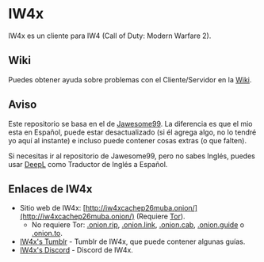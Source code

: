 # IW4x
IW4x es un cliente para IW4 (Call of Duty: Modern Warfare 2).

## Wiki
Puedes obtener ayuda sobre problemas con el Cliente/Servidor en la [Wiki](https://github.com/SoyRA/IW4x/wiki).

## Aviso
Este repositorio se basa en el de [Jawesome99](https://github.com/Jawesome99/IW4x). La diferencia es que el mio esta en Español, puede estar desactualizado (si él agrega algo, no lo tendré yo aquí al instante) e incluso puede contener cosas extras (o que falten).

Si necesitas ir al repositorio de Jawesome99, pero no sabes Inglés, puedes usar [DeepL](https://www.deepl.com/translator) como Traductor de Inglés a Español.

## Enlaces de IW4x
- Sitio web de IW4x: [http://iw4xcachep26muba.onion/](http://iw4xcachep26muba.onion/) (Requiere [Tor](https://www.torproject.org/)).
  - No requiere Tor: [.onion.rip](http://iw4xcachep26muba.onion.rip/), [.onion.link](http://iw4xcachep26muba.onion.link/), [.onion.cab](http://iw4xcachep26muba.onion.cab/), [.onion.guide](http://iw4xcachep26muba.onion.guide/) o [.onion.to](http://iw4xcachep26muba.onion.to/).
- [IW4x's Tumblr](https://iw4x.tumblr.com/) - Tumblr de IW4x, que puede contener algunas guías.
- [IW4x's Discord](https://discord.gg/sKeVmR3) - Discord de IW4x.
